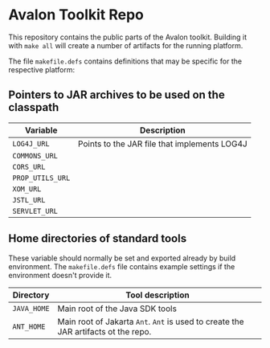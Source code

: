 # Avalon Toolkit Repo

This repository contains the public parts of the Avalon toolkit. Building it with <code>make all</code> will create a number of artifacts
for the running platform.

The file <code>makefile.defs</code> contains definitions that may be specific for the respective platform:

## Pointers to JAR archives to be used on the classpath

| Variable | Description |
| -------- | ------- |
| <code>LOG4J_URL</code> | Points to the JAR file that implements LOG4J |
| <code>COMMONS_URL</code> |  |
| <code>CORS_URL</code> |  |
| <code>PROP_UTILS_URL</code> |  |
| <code>XOM_URL</code> |  |
| <code>JSTL_URL</code> |  |
| <code>SERVLET_URL</code> |  |

## Home directories of standard tools

These variable should normally be set and exported already by build environment. The <code>makefile.defs</code> file contains example settings
if the environment doesn't provide it.

| Directory | Tool description |
| -------- | ------- |
| <code>JAVA_HOME</code> | Main root of the Java SDK tools |
| <code>ANT_HOME</code> | Main root of Jakarta <code>Ant</code>. <code>Ant</code> is used to create the JAR artifacts ot the repo. |

